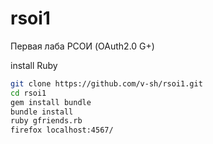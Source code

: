 rsoi1
=====

Первая лаба РСОИ (OAuth2.0 G+)

install Ruby
```bash
git clone https://github.com/v-sh/rsoi1.git
cd rsoi1
gem install bundle
bundle install
ruby gfriends.rb
firefox localhost:4567/
```

